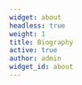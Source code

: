 ```yaml
---
widget: about
headless: true
weight: 1
title: Biography
active: true
author: admin
widget_id: about
---
```

